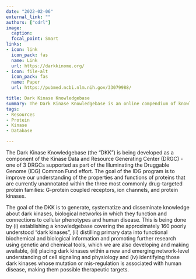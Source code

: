 ```yaml
---
date: "2022-02-06"
external_link: ""
authors: ["cdrl"]
image:
  caption: 
  focal_point: Smart
links:
- icon: link
  icon_pack: fas
  name: Link
  url: https://darkkinome.org/
- icon: file-alt
  icon_pack: fas
  name: Paper
  url: https://pubmed.ncbi.nlm.nih.gov/33079988/

title: Dark Kinase Knowledgebase
summary: The Dark Kinase Knowledgebase is an online compendium of knowledge and experimental results of understudied kinases
tags:
- Resources
- Protein
- Kinase
- Database

---
```



The Dark Kinase Knowledgebase (the “DKK”) is being developed as a component of the Kinase Data and Resource Generating Center (DRGC) - one of 3 DRGCs supported as part of the Illuminating the Druggable Genome (IDG) Common Fund effort. The goal of the IDG program is to improve our understanding of the properties and functions of proteins that are currently unannotated within the three most commonly drug-targeted protein families: G-protein coupled receptors, ion channels, and protein kinases.

The goal of the DKK is to generate, systematize and disseminate knowledge about dark kinases, biological networks in which they function and connections to cellular phenotypes and human disease. This is being done by (i) establishing a knowledgebase covering the approximately 160 poorly understood “dark kinases”, (ii) distilling primary data into functional biochemical and biological information and promoting further research using genetic and chemical tools, which we are also developing and making available, (iii) placing dark kinases within a new and emerging network-level understanding of cell signaling and physiology and (iv) identifying those dark kinases whose mutation or mis-regulation is associated with human disease, making them possible therapeutic targets.




